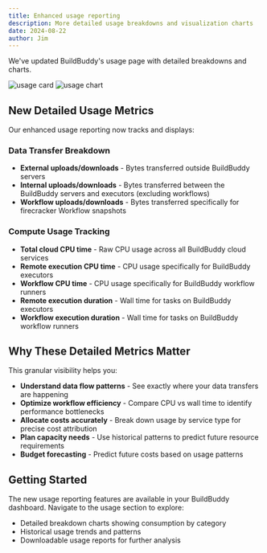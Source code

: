 ```yaml
---
title: Enhanced usage reporting
description: More detailed usage breakdowns and visualization charts
date: 2024-08-22
author: Jim
---
```


We've updated BuildBuddy's usage page with detailed breakdowns and charts.

![usage card](/spotlight_images/usage.png)
![usage chart](/spotlight_images/usage-chart.png)

## New Detailed Usage Metrics

Our enhanced usage reporting now tracks and displays:

### Data Transfer Breakdown

- **External uploads/downloads** - Bytes transferred outside BuildBuddy servers
- **Internal uploads/downloads** - Bytes transferred between the BuildBuddy servers and executors (excluding workflows)
- **Workflow uploads/downloads** - Bytes transferred specifically for firecracker Workflow snapshots

### Compute Usage Tracking

- **Total cloud CPU time** - Raw CPU usage across all BuildBuddy cloud services
- **Remote execution CPU time** - CPU usage specifically for BuildBuddy executors
- **Workflow CPU time** - CPU usage specifically for BuildBuddy workflow runners
- **Remote execution duration** - Wall time for tasks on BuildBuddy executors
- **Workflow execution duration** - Wall time for tasks on BuildBuddy workflow runners

## Why These Detailed Metrics Matter

This granular visibility helps you:

- **Understand data flow patterns** - See exactly where your data transfers are happening
- **Optimize workflow efficiency** - Compare CPU vs wall time to identify performance bottlenecks
- **Allocate costs accurately** - Break down usage by service type for precise cost attribution
- **Plan capacity needs** - Use historical patterns to predict future resource requirements
- **Budget forecasting** - Predict future costs based on usage patterns

## Getting Started

The new usage reporting features are available in your BuildBuddy dashboard. Navigate to the usage section to explore:

- Detailed breakdown charts showing consumption by category
- Historical usage trends and patterns
- Downloadable usage reports for further analysis
